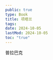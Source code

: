 ```yaml
---
public: true
type: Book
title: 项塔兰
tags:
date: 2024-10-05
lastMod: 2024-10-05
toc: "true"
---
```


普拉巴克
